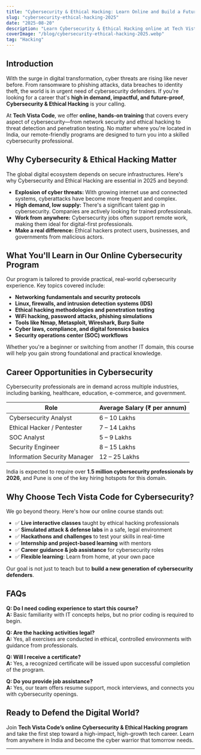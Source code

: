 ```yaml
---
title: "Cybersecurity & Ethical Hacking: Learn Online and Build a Future-Proof Career in 2025"
slug: "cybersecurity-ethical-hacking-2025"
date: "2025-08-20"
description: "Learn Cybersecurity & Ethical Hacking online at Tech Vista Code. Get hands-on with tools, live projects, and real-world simulations to kickstart your cyber career."
coverImage: "/blog/cybersecurity-ethical-hacking-2025.webp"
tag: "Hacking"
---
```


## Introduction

With the surge in digital transformation, cyber threats are rising like never before. From ransomware to phishing attacks, data breaches to identity theft, the world is in urgent need of cybersecurity defenders. If you're looking for a career that's **high in demand, impactful, and future-proof**, **Cybersecurity & Ethical Hacking** is your calling.

At **Tech Vista Code**, we offer **online, hands-on training** that covers every aspect of cybersecurity—from network security and ethical hacking to threat detection and penetration testing. No matter where you're located in India, our remote-friendly programs are designed to turn you into a skilled cybersecurity professional.

## Why Cybersecurity & Ethical Hacking Matter

The global digital ecosystem depends on secure infrastructures. Here's why Cybersecurity and Ethical Hacking are essential in 2025 and beyond:

- **Explosion of cyber threats:** With growing internet use and connected systems, cyberattacks have become more frequent and complex.
- **High demand, low supply:** There's a significant talent gap in cybersecurity. Companies are actively looking for trained professionals.
- **Work from anywhere:** Cybersecurity jobs often support remote work, making them ideal for digital-first professionals.
- **Make a real difference:** Ethical hackers protect users, businesses, and governments from malicious actors.

## What You'll Learn in Our Online Cybersecurity Program

Our program is tailored to provide practical, real-world cybersecurity experience. Key topics covered include:

- **Networking fundamentals and security protocols**
- **Linux, firewalls, and intrusion detection systems (IDS)**
- **Ethical hacking methodologies and penetration testing**
- **WiFi hacking, password attacks, phishing simulations**
- **Tools like Nmap, Metasploit, Wireshark, Burp Suite**
- **Cyber laws, compliance, and digital forensics basics**
- **Security operations center (SOC) workflows**

Whether you're a beginner or switching from another IT domain, this course will help you gain strong foundational and practical knowledge.

## Career Opportunities in Cybersecurity

Cybersecurity professionals are in demand across multiple industries, including banking, healthcare, education, e-commerce, and government.

| Role                         | Average Salary (₹ per annum) |
| ---------------------------- | ---------------------------- |
| Cybersecurity Analyst        | 6 – 10 Lakhs                 |
| Ethical Hacker / Pentester   | 7 – 14 Lakhs                 |
| SOC Analyst                  | 5 – 9 Lakhs                  |
| Security Engineer            | 8 – 15 Lakhs                 |
| Information Security Manager | 12 – 25 Lakhs                |

India is expected to require over **1.5 million cybersecurity professionals by 2026**, and Pune is one of the key hiring hotspots for this domain.

## Why Choose Tech Vista Code for Cybersecurity?

We go beyond theory. Here's how our online course stands out:

- ✅ **Live interactive classes** taught by ethical hacking professionals
- ✅ **Simulated attack & defense labs** in a safe, legal environment
- ✅ **Hackathons and challenges** to test your skills in real-time
- ✅ **Internship and project-based learning** with mentors
- ✅ **Career guidance & job assistance** for cybersecurity roles
- ✅ **Flexible learning**: Learn from home, at your own pace

Our goal is not just to teach but to **build a new generation of cybersecurity defenders**.

## FAQs

**Q: Do I need coding experience to start this course?**  
**A:** Basic familiarity with IT concepts helps, but no prior coding is required to begin.

**Q: Are the hacking activities legal?**  
**A:** Yes, all exercises are conducted in ethical, controlled environments with guidance from professionals.

**Q: Will I receive a certificate?**  
**A:** Yes, a recognized certificate will be issued upon successful completion of the program.

**Q: Do you provide job assistance?**  
**A:** Yes, our team offers resume support, mock interviews, and connects you with cybersecurity openings.

## Ready to Defend the Digital World?

Join **Tech Vista Code’s online Cybersecurity & Ethical Hacking program** and take the first step toward a high-impact, high-growth tech career. Learn from anywhere in India and become the cyber warrior that tomorrow needs.

---
